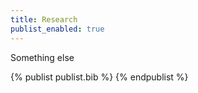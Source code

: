 ```yaml
---
title: Research
publist_enabled: true
---
```


Something else

{% publist publist.bib %}
{% endpublist %}
